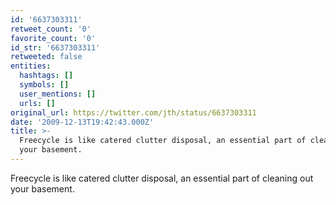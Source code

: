 ```yaml
---
id: '6637303311'
retweet_count: '0'
favorite_count: '0'
id_str: '6637303311'
retweeted: false
entities:
  hashtags: []
  symbols: []
  user_mentions: []
  urls: []
original_url: https://twitter.com/jth/status/6637303311
date: '2009-12-13T19:42:43.000Z'
title: >-
  Freecycle is like catered clutter disposal, an essential part of cleaning out
  your basement.
---
```


Freecycle is like catered clutter disposal, an essential part of cleaning out your basement.